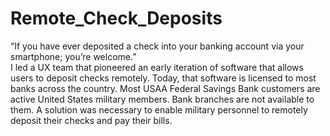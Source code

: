 # Remote_Check_Deposits
“If you have ever deposited a check into your banking account via your smartphone; you’re welcome.”  
I led a UX team that pioneered an early iteration of software that allows users to deposit checks remotely.  Today, that software is licensed to most banks across the country.  Most USAA Federal Savings Bank customers are active United States military members.  Bank branches are not available to them.  A solution was necessary to enable military personnel to remotely deposit their checks and pay their bills.
